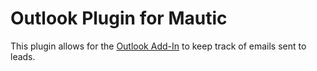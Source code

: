 # Outlook Plugin for Mautic
This plugin allows for the [Outlook Add-In](https://github.com/virlatinus/MauticOutlookPlugin/) to keep track of emails sent to leads.
